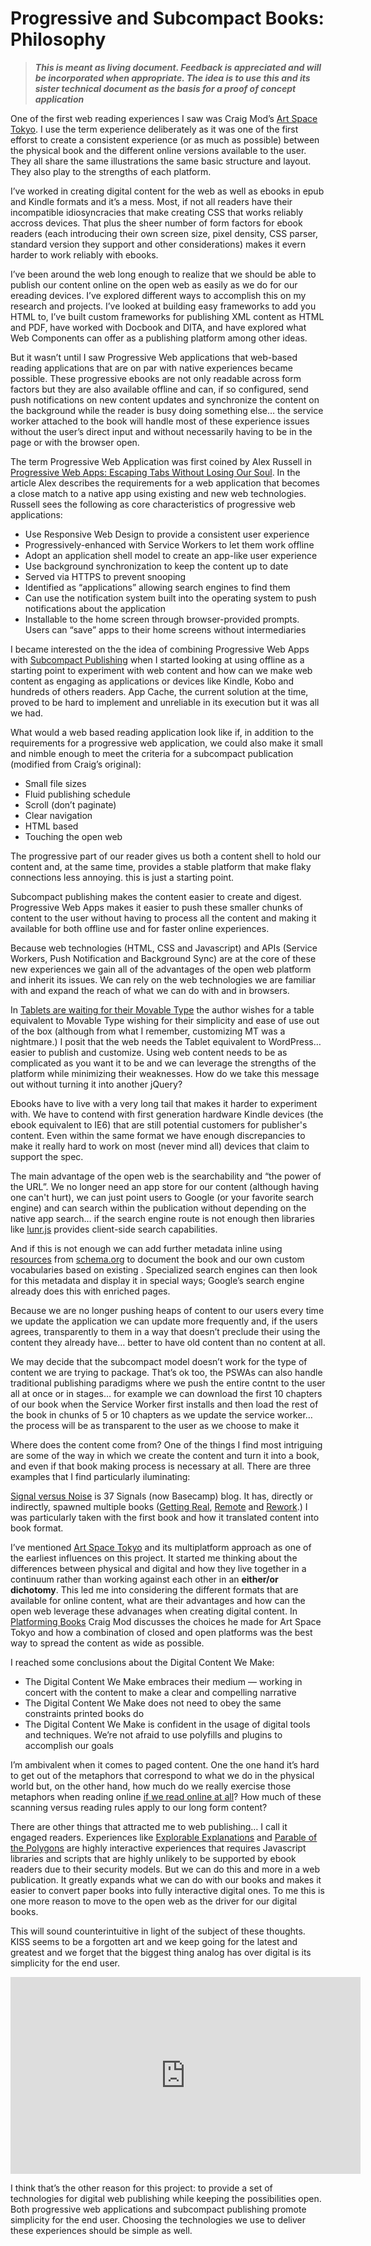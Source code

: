 #  Progressive and Subcompact Books: Philosophy

> ***This is meant as living document. Feedback is appreciated and will be incorporated when appropriate. The idea is to use this and its sister technical  document as the basis for a proof of concept application***

One of the first web reading experiences I saw was Craig Mod’s [Art Space Tokyo](#). I use the term experience deliberately as it was one of the first efforst to create a consistent experience (or as much as possible)  between the physical book and the different online versions available to the user. They all share the same illustrations the same basic structure and layout.  They also play to the strengths of each platform. 

I’ve worked in creating digital content for the web as well as ebooks in epub and Kindle formats and it’s a mess. Most, if not all readers have their incompatible idiosyncracies that make creating CSS that works reliably accross devices. That plus the  sheer number of form factors for ebook readers (each introducing their own screen size, pixel density, CSS parser, standard version they support and other considerations) makes it evern harder to work reliably with ebooks. 

I’ve been around the web long enough to realize that we should be able to publish our content online on the open web as easily as we do for our ereading devices.  I’ve explored different ways to accomplish this on my research and projects. I’ve looked at building easy frameworks to add you HTML to, I’ve built custom frameworks for publishing XML content as HTML and PDF, have worked with Docbook and DITA, and have explored what Web Components can offer as a publishing platform among other ideas. 

But it wasn’t until I saw Progressive Web applications that web-based reading applications that are on par with native experiences became possible.  These progressive ebooks are not only readable across form factors but they are also available offline and can, if so configured, send push notifications on new content updates and synchronize the content on the background while the reader is busy doing something else… the service worker attached to the book will handle most of these experience issues without the user’s direct input and without necessarily having to be in the page or with the browser open. 
 
The term Progressive Web Application was first coined by Alex Russell  in [Progressive Web Apps: Escaping Tabs Without Losing Our Soul](https://infrequently.org/2015/06/progressive-apps-escaping-tabs-without-losing-our-soul/). In the article Alex describes the requirements for a web application that becomes a close match to a native app using existing and new web technologies.  Russell sees the following as core characteristics of progressive web applications:

* Use Responsive Web Design to provide a consistent user experience
* Progressively-enhanced with Service Workers to let them work offline
* Adopt an application shell model to create an app-like user experience
* Use background synchronization to keep the content up to date
* Served via HTTPS to prevent snooping
* Identified as “applications” allowing search engines to find them
* Can use the notification system built into the operating system to push notifications about the application
* Installable to the home screen through browser-provided prompts. Users can “save” apps to their home screens without intermediaries

I became interested on the the idea of combining Progressive Web Apps with [Subcompact Publishing](#) when I started looking at using offline as a starting point to experiment with web content and how can we make web content as engaging as applications or devices like Kindle, Kobo and hundreds of others readers.  App Cache, the current solution at the time, proved to be hard to implement and unreliable in its execution but it was all we had.

What would a web based reading application look like if, in addition to the requirements for a progressive web application, we could also make it small and nimble enough to meet the criteria for a subcompact publication (modified from Craig’s original):

* Small file sizes
* Fluid publishing schedule
* Scroll (don’t paginate)
* Clear navigation
* HTML based
* Touching the open web

The progressive part of our reader gives us both a content shell to hold our content and, at the same time,  provides a stable platform that make flaky connections less annoying. this is just a starting point. 

Subcompact publishing makes the content easier to create and digest. Progressive Web Apps makes it easier to push these smaller chunks of content to the user without having to process all the content and making it available for both offline use and for faster online experiences. 

Because web technologies (HTML, CSS and Javascript) and APIs (Service Workers, Push Notification and Background Sync) are at the core of these new experiences we gain all of the advantages of the open web platform and inherit its issues. We can rely on the web technologies we are familiar with and expand the reach of what we can do with and in browsers. 

In [Tablets are waiting for their Movable Type](https://signalvnoise.com/posts/3334-tablets-are-waiting-for-their-movable-type) the author wishes for a table equivalent to Movable Type wishing for their simplicity and ease of use out of the box (although from what I remember, customizing MT was a nightmare.) I posit that the web needs the Tablet equivalent to WordPress… easier to publish and customize. Using web content needs to be as complicated as you want it to be and we can leverage the strengths of the platform while minimizing their weaknesses.  How do we take this message out without turning it into another jQuery?

Ebooks have to live with a very long tail that makes it harder to experiment with. We have to contend with first generation hardware Kindle devices (the ebook equivalent to IE6) that are still potential customers for publisher's content. Even within the same format we have enough discrepancies to make it really hard to work on most (never mind all) devices that claim to support the spec.

The main advantage of the open web is the searchability and “the power of the URL”.  We no longer need an app store for our content (although having one can't hurt), we can just point users to Google (or your favorite search engine) and can search within the publication without depending on the native app search… if the search engine route is not enough then libraries like [lunr.js](http://lunrjs.com/) provides client-side search capabilities.  

And if this is not enough we can add further metadata inline using [resources](https://schema.org/Book) from [schema.org](https://schema.org/) to document the book and our own custom vocabularies based on existing .  Specialized search engines can then look for this metadata and display it in special ways; Google’s search engine already does this with enriched pages. 

Because we are no longer pushing heaps of content to our users every time we update the application we can update more frequently and, if the users agrees, transparently to them in a way that doesn’t preclude their using the content they already have… better to have old content than no content at all. 

We may decide that the subcompact model doesn’t work for the type of content we are trying to package. That’s ok too, the PSWAs can also handle traditional publishing paradigms where we push the entire contnt to the user all at once or in stages… for example we can download the first 10 chapters of our book when the Service Worker first installs and then load the rest of the book in chunks of 5 or 10 chapters as we update the service worker… the process will be as transparent to the user as we choose to make it

Where does the content come from?  One of the things I find most intriguing  are some of the way in which we create the content and turn it into a book, and even if that book making process is necessary at all.  There are three examples that I find particularly iluminating:

[Signal versus Noise](https://m.signalvnoise.com/) is 37 Signals (now Basecamp) blog. It has, directly or indirectly, spawned multiple books ([Getting Real](https://basecamp.com/about/books/Getting%20Real.pdf), [Remote](https://37signals.com/remote) and [Rework](https://37signals.com/rework).) I was particularly taken with the first book and how it translated content into book format.

I’ve mentioned [Art Space Tokyo](http://artspacetokyo.com/) and its multiplatform approach as one of the earliest influences on this project. It started me thinking about the differences between physical and digital and how they live together in a continuum rather than working against each other in an **either/or dichotomy**. This led me into considering the different formats that are available for online content, what are their advantages and how can the open web leverage these advanages when creating digital content. In [Platforming Books](http://craigmod.com/journal/platforming_books/) Craig Mod discusses the choices he made for Art Space Tokyo and how a combination of closed and open platforms was the best way to spread the content as wide as possible.    

I reached some conclusions about the Digital Content We Make:

* The Digital Content We Make embraces their medium — working in concert with the content to make a clear and compelling narrative
* The Digital Content We Make does not need to obey the same constraints printed books do
* The Digital Content We Make is confident in the usage of digital tools and techniques. We’re not afraid to use polyfills and plugins to accomplish our goals

I’m ambivalent when it comes to paged content. One the one hand it’s hard to get out of the metaphors that correspond to what we do in the physical world but, on the other hand, how much do we really exercise those metaphors when reading online [if we read online at all](https://www.nngroup.com/articles/how-users-read-on-the-web/)?  How much of these scanning versus reading rules apply to our long form content? 

There are other things that attracted me to web publishing… I call it engaged readers.  Experiences like [Explorable Explanations](http://worrydream.com/ExplorableExplanations/) and [Parable of the Polygons](http://ncase.me/polygons/) are highly interactive experiences that requires Javascript libraries and scripts that are highly unlikely to be supported by ebook readers due to their security models. But we can do this and more in a web publication. It greatly expands what we can do with our books and makes it easier to convert paper books into fully interactive digital ones.  To me this is one more reason to move to the open web as the driver for our digital books. 

This will sound counterintuitive in light of the subject of these thoughts. KISS seems to be a forgotten art and we keep going for the latest and greatest and we forget that the biggest thing analog has over digital is its simplicity for the end user. 

<div class="video">
<iframe width="560" height="315" src="https://www.youtube.com/embed/UlzG6-fI00g?rel=0" frameborder="0" allowfullscreen></iframe>
</div>

I think that’s the other reason for this project: to provide a set of technologies for digital web publishing while keeping the possibilities open.  Both progressive web applications and subcompact publishing promote simplicity for the end user. Choosing the technologies we use to deliver these experiences should be simple as well. 

